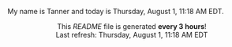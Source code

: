 My name is Tanner and today is Thursday, August 1, 11:18 AM EDT.

<p align="center">This <i>README</i> file is generated <b>every 3 hours</b>!</br>Last refresh: Thursday, August 1, 11:18 AM EDT<br /></p>

